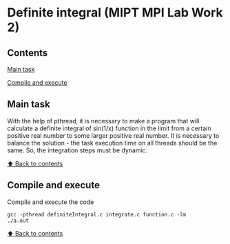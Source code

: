 # Definite integral (MIPT MPI Lab Work 2)

## Contents

[Main task](#Main-task)

[Compile and execute](#Compile-and-execute)

## Main task

With the help of pthread, it is necessary to make a program that will calculate a definite integral of sin(1/x) function in the limit from a certain positive real number to some larger positive real number. It is necessary to balance the solution - the task execution time on all threads should be the same. So, the integration steps must be dynamic.

[:arrow_up: Back to contents](#Contents)

## Compile and execute

Compile and execute the code
```
gcc -pthread definiteIntegral.c integrate.c function.c -lm
./a.out
```

[:arrow_up: Back to contents](#Contents)